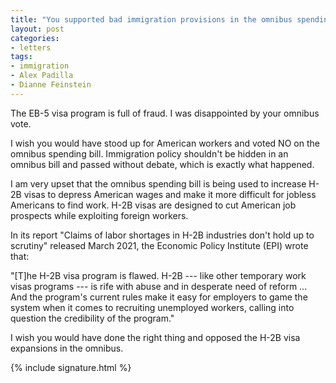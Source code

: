 ```yaml
---
title: "You supported bad immigration provisions in the omnibus spending bill"
layout: post
categories:
- letters
tags:
- immigration
- Alex Padilla
- Dianne Feinstein
---
```


The EB-5 visa program is full of fraud. I was disappointed by your omnibus vote.

I wish you would have stood up for American workers and voted NO on the omnibus spending bill. Immigration policy shouldn't be hidden in an omnibus bill and passed without debate, which is exactly what happened.

I am very upset that the omnibus spending bill is being used to increase H-2B visas to depress American wages and make it more difficult for jobless Americans to find work. H-2B visas are designed to cut American job prospects while exploiting foreign workers.

In its report "Claims of labor shortages in H-2B industries don't hold up to scrutiny" released March 2021, the Economic Policy Institute (EPI) wrote that:

"\[T\]he H-2B visa program is flawed. H-2B --- like other temporary work visas programs --- is rife with abuse and in desperate need of reform ... And the program's current rules make it easy for employers to game the system when it comes to recruiting unemployed workers, calling into question the credibility of the program."

I wish you would have done the right thing and opposed the H-2B visa expansions in the omnibus.

{% include signature.html %}
